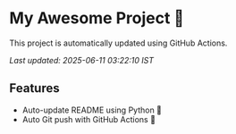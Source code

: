 # My Awesome Project 🚀

This project is automatically updated using GitHub Actions.

_Last updated: 2025-06-11 03:22:10 IST_

## Features
- Auto-update README using Python 🐍
- Auto Git push with GitHub Actions 🤖
